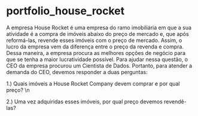 # portfolio_house_rocket

A empresa House Rocket é uma empresa do ramo imobiliária em que a sua atividade é a compra de imóveis abaixo do preço de mercado e, que após reformá-las, revende esses imóveis com o preço de mercado. Assim, o lucro da empresa vem da diferença entre o preço da revenda e compra. Dessa maneira, a empresa procura as melhores opções de negócio para que se tenha a maior lucratividade possível. Para ajudar nessa questão, o CEO da empresa procurou um Cientista de Dados. Portanto, para atender a demanda do CEO, devemos responder a duas perguntas:

1.) Quais imóveis a House Rocket Company devem comprar e por qual preço? \n

2.) Uma vez adquiridas esses imóveis, por qual preço devemos revendê-las?
